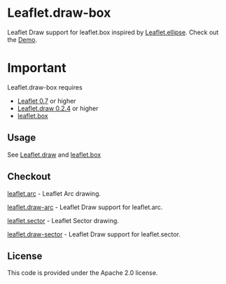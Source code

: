 # Leaflet.draw-box
Leaflet Draw support for leaflet.box inspired by [Leaflet.ellipse](https://github.com/haleystorm/Leaflet.draw-ellipse). Check out the [Demo](https://jjwtay.github.io/Leaflet.draw-box/).

# Important
Leaflet.draw-box requires 

+ [Leaflet 0.7](https://github.com/Leaflet/Leaflet/releases/tag/v0.7) or higher
+ [Leaflet.draw 0.2.4](https://github.com/Leaflet/Leaflet.draw/releases/tag/v0.2.4) or higher
+ [leaflet.box](https://github.com/jjwtay/leaflet.box)

## Usage

See [Leaflet.draw](https://github.com/Leaflet/Leaflet.draw#using) and [leaflet.box](https://github.com/jjwtay/leaflet.box)

## Checkout

[leaflet.arc](https://github.com/jjwtay/leaflet.arc) - Leaflet Arc drawing.

[leaflet.draw-arc](https://github.com/jjwtay/leaflet.draw-arc) - Leaflet Draw support for leaflet.arc.

[leaflet.sector](https://github.com/jjwtay/leaflet.sector) - Leaflet Sector drawing.

[leaflet.draw-sector](https://github.com/jjwtay/leaflet.draw-sector) - Leaflet Draw support for leaflet.sector.

## License

This code is provided under the Apache 2.0 license.